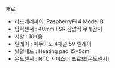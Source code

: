 재료  

- 라즈베리파이: RaspberryPi 4 Model B
- 압력센서 : 40mm FSR 감압식 무게감지
- 저항 : 10K옴
- 릴레이 : 아두이노 4채널 5V 릴레이
- 발열패드 : Heating pad 15*5cm
- 온도센서 : NTC 서미스터 프로브[온도센서]

